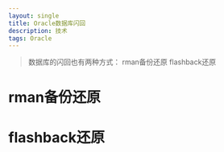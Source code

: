 ```yaml
---
layout: single
title: Oracle数据库闪回
description: 技术
tags: Oracle
---
```


>数据库的闪回也有两种方式：
rman备份还原
flashback还原

# rman备份还原

# flashback还原